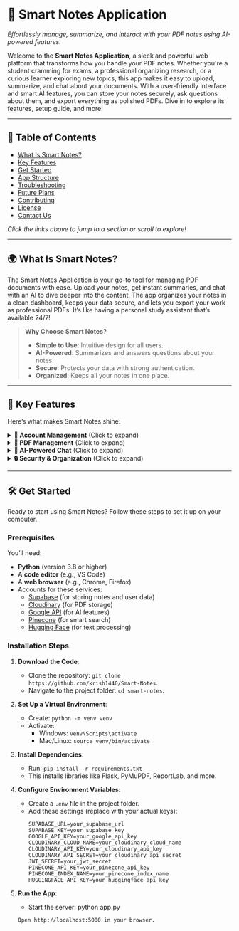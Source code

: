 # 🌟 Smart Notes Application
 
*Effortlessly manage, summarize, and interact with your PDF notes using AI-powered features.*

Welcome to the **Smart Notes Application**, a sleek and powerful web platform that transforms how you handle your PDF notes. Whether you're a student cramming for exams, a professional organizing research, or a curious learner exploring new topics, this app makes it easy to upload, summarize, and chat about your documents. With a user-friendly interface and smart AI features, you can store your notes securely, ask questions about them, and export everything as polished PDFs. Dive in to explore its features, setup guide, and more!

---

## 📑 Table of Contents

- [What Is Smart Notes?](#what-is-smart-notes)
- [Key Features](#key-features)
- [Get Started](#get-started)
- [App Structure](#app-structure)
- [Troubleshooting](#troubleshooting)
- [Future Plans](#future-plans)
- [Contributing](#contributing)
- [License](#license)
- [Contact Us](#contact-us)

*Click the links above to jump to a section or scroll to explore!*

---

## 🌍 What Is Smart Notes?

The Smart Notes Application is your go-to tool for managing PDF documents with ease. Upload your notes, get instant summaries, and chat with an AI to dive deeper into the content. The app organizes your notes in a clean dashboard, keeps your data secure, and lets you export your work as professional PDFs. It’s like having a personal study assistant that’s available 24/7!

> **Why Choose Smart Notes?**  
> - **Simple to Use**: Intuitive design for all users.  
> - **AI-Powered**: Summarizes and answers questions about your notes.  
> - **Secure**: Protects your data with strong authentication.  
> - **Organized**: Keeps all your notes in one place.

---

## 🚀 Key Features

Here’s what makes Smart Notes shine:

<details>
<summary><strong>👤 Account Management</strong> (Click to expand)</summary>

- **Sign Up**: Create an account with your email and password. Verify it with a one-time code sent to your email.  
- **Log In**: Access your notes securely with your credentials.  
- **Change Password**: Keep your account safe by updating your password anytime.

</details>

<details>
<summary><strong>📄 PDF Management</strong> (Click to expand)</summary>

- **Upload PDFs**: Add PDF files (up to 5MB) with a daily limit of 5 uploads.  
- **Auto-Summaries**: Get concise summaries of your PDFs to grasp key points quickly.  
- **Rename Notes**: Give your notes custom names for easy reference.  
- **Delete Notes**: Remove unwanted notes, including their summaries and chats.  
- **Export to PDF**: Download your notes, summaries, and chats as a beautifully formatted PDF.

</details>

<details>
<summary><strong>🤖 AI-Powered Chat</strong> (Click to expand)</summary>

- **Ask Questions**: Chat with an AI to get answers based on your PDF content. Perfect for clarifying concepts or digging deeper.  
- **View Chat History**: Revisit past questions and answers for each note.  
- **Daily Limit**: Ask up to 20 questions per day to ensure smooth performance.

</details>

<details>
<summary><strong>🔒 Security & Organization</strong> (Click to expand)</summary>

- **Authentication**: All actions require login to keep your data private.  
- **Note Organization**: See all your notes in a tidy dashboard, sorted by upload date.  
- **Cloud Storage**: Your PDFs are safely stored in the cloud, accessible anytime.

</details>

---

## 🛠 Get Started

Ready to start using Smart Notes? Follow these steps to set it up on your computer.

### Prerequisites
You’ll need:
- **Python** (version 3.8 or higher)  
- A **code editor** (e.g., VS Code)  
- A **web browser** (e.g., Chrome, Firefox)  
- Accounts for these services:  
  - [Supabase](https://supabase.com) (for storing notes and user data)  
  - [Cloudinary](https://cloudinary.com) (for PDF storage)  
  - [Google API](https://cloud.google.com) (for AI features)  
  - [Pinecone](https://www.pinecone.io) (for smart search)  
  - [Hugging Face](https://huggingface.co) (for text processing)

### Installation Steps
1. **Download the Code**:
   - Clone the repository: `git clone https://github.com/krish1440/Smart-Notes`.
   - Navigate to the project folder: `cd smart-notes`.

2. **Set Up a Virtual Environment**:
   - Create: `python -m venv venv`
   - Activate:
     - Windows: `venv\Scripts\activate`
     - Mac/Linux: `source venv/bin/activate`

3. **Install Dependencies**:
   - Run: `pip install -r requirements.txt`
   - This installs libraries like Flask, PyMuPDF, ReportLab, and more.

4. **Configure Environment Variables**:
   - Create a `.env` file in the project folder.
   - Add these settings (replace with your actual keys):
     ```plaintext
     SUPABASE_URL=your_supabase_url
     SUPABASE_KEY=your_supabase_key
     GOOGLE_API_KEY=your_google_api_key
     CLOUDINARY_CLOUD_NAME=your_cloudinary_cloud_name
     CLOUDINARY_API_KEY=your_cloudinary_api_key
     CLOUDINARY_API_SECRET=your_cloudinary_api_secret
     JWT_SECRET=your_jwt_secret
     PINECONE_API_KEY=your_pinecone_api_key
     PINECONE_INDEX_NAME=your_pinecone_index_name
     HUGGINGFACE_API_KEY=your_huggingface_api_key
5.  **Run the App**:
    - Start the server: python app.py
    ```plaintext
    Open http://localhost:5000 in your browser.
